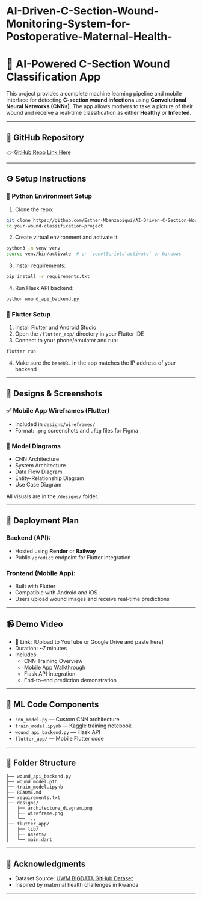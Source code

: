 # AI-Driven-C-Section-Wound-Monitoring-System-for-Postoperative-Maternal-Health-


# 📱 AI-Powered C-Section Wound Classification App

This project provides a complete machine learning pipeline and mobile interface for detecting **C-section wound infections** using **Convolutional Neural Networks (CNNs)**. The app allows mothers to take a picture of their wound and receive a real-time classification as either **Healthy** or **Infected**.

---

## 🔗 GitHub Repository
👉 [GitHub Repo Link Here](https://github.com/Esther-Mbanzabigwi/AI-Driven-C-Section-Wound-Monitoring-System-for-Postoperative-Maternal-Health-.git)

---

## ⚙️ Setup Instructions

### 🐍 Python Environment Setup
1. Clone the repo:
```bash
git clone https://github.com/Esther-Mbanzabigwi/AI-Driven-C-Section-Wound-Monitoring-System-for-Postoperative-Maternal-Health-.git
cd your-wound-classification-project
```

2. Create virtual environment and activate it:
```bash
python3 -m venv venv
source venv/bin/activate  # or `venv\Scripts\activate` on Windows
```

3. Install requirements:
```bash
pip install -r requirements.txt
```

4. Run Flask API backend:
```bash
python wound_api_backend.py
```

### 📱 Flutter Setup
1. Install Flutter and Android Studio
2. Open the `/flutter_app/` directory in your Flutter IDE
3. Connect to your phone/emulator and run:
```bash
flutter run
```

4. Make sure the `baseURL` in the app matches the IP address of your backend

---

## 🎨 Designs & Screenshots

### ✅ Mobile App Wireframes (Flutter)
- Included in `designs/wireframes/`
- Format: `.png` screenshots and `.fig` files for Figma

### 🧠 Model Diagrams
- CNN Architecture
- System Architecture
- Data Flow Diagram
- Entity-Relationship Diagram
- Use Case Diagram

All visuals are in the `/designs/` folder.

---

## 🚀 Deployment Plan

### Backend (API):
- Hosted using **Render** or **Railway**
- Public `/predict` endpoint for Flutter integration

### Frontend (Mobile App):
- Built with Flutter
- Compatible with Android and iOS
- Users upload wound images and receive real-time predictions

---

## 📹 Demo Video
- 📼 Link: [Upload to YouTube or Google Drive and paste here]
- Duration: ~7 minutes
- Includes:
  - CNN Training Overview
  - Mobile App Walkthrough
  - Flask API Integration
  - End-to-end prediction demonstration

---

## 🧠 ML Code Components

- `cnn_model.py` — Custom CNN architecture
- `train_model.ipynb` — Kaggle training notebook
- `wound_api_backend.py` — Flask API
- `flutter_app/` — Mobile Flutter code

---

## 📂 Folder Structure
```
├── wound_api_backend.py
├── wound_model.pth
├── train_model.ipynb
├── README.md
├── requirements.txt
├── designs/
│   ├── architecture_diagram.png
│   ├── wireframe.png
│   └── ...
├── flutter_app/
│   ├── lib/
│   ├── assets/
│   └── main.dart
```

---

## 🙏 Acknowledgments
- Dataset Source: [UWM BIGDATA GitHub Dataset](https://github.com/uwm-bigdata/wound-classification-using-images-and-locations)
- Inspired by maternal health challenges in Rwanda

---

